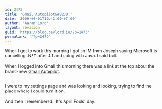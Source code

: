 ```yaml
---
id: 2473
title: 'Gmail Autopilot&#8230;'
date: '2009-04-01T16:42:00-07:00'
author: 'Aaron Lord'
layout: revision
guid: 'https://blog.devlord.io/?p=2473'
permalink: '/?p=2473'
---
```


When I got to work this morning I got an IM from Joseph saying Microsoft is cancelling .NET after 4.1 and going with Java.  I said bull.<br /><br />When I logged into Gmail this morning there was a link at the top about the brand-new <a href="http://mail.google.com/mail/help/autopilot/index.html">Gmail Autopilot</a>.<div><br /></div><div>I went to my settings page and was looking and looking, trying to find the place where I could turn it on.</div><div><br /></div><div>And then I remembered.  It's April Fools' day.</div>